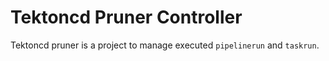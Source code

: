# Tektoncd Pruner Controller

Tektoncd pruner is a project to manage executed `pipelinerun` and `taskrun`.

